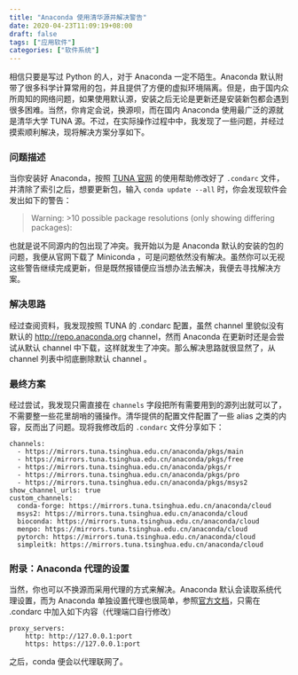 ```yaml
---
title: "Anaconda 使用清华源并解决警告"
date: 2020-04-23T11:09:19+08:00
draft: false
tags: ["应用软件"]
categories: ["软件系统"]
---
```


相信只要是写过 Python 的人，对于 Anaconda 一定不陌生。Anaconda 默认附带了很多科学计算常用的包，并且提供了方便的虚拟环境隔离。但是，由于国内众所周知的网络问题，如果使用默认源，安装之后无论是更新还是安装新包都会遇到很多困难。当然，你肯定会说，换源呗，而在国内 Anaconda 使用最广泛的源就是清华大学 TUNA 源。不过，在实际操作过程中中，我发现了一些问题，并经过摸索顺利解决，现将解决方案分享如下。

<!--more-->

### 问题描述

当你安装好 Anaconda，按照 [TUNA 官网](https://mirrors.tuna.tsinghua.edu.cn/help/anaconda/) 的使用帮助修改好了 `.condarc` 文件，并清除了索引之后，想要更新包，输入 `conda update --all` 时，你会发现软件会发出如下的警告：

> Warning: >10 possible package resolutions (only showing differing packages):

也就是说不同源内的包出现了冲突。我开始以为是 Anaconda 默认的安装的包的问题，我便从官网下载了 Miniconda ，可是问题依然没有解决。虽然你可以无视这些警告继续完成更新，但是既然报错便应当想办法去解决，我便去寻找解决方案。

### 解决思路

经过查阅资料，我发现按照 TUNA 的 .condarc 配置，虽然 channel 里貌似没有默认的 http://repo.anaconda.org channel，然而 Anaconda 在更新时还是会尝试从默认 channel 中下载，这样就发生了冲突。那么解决思路就很显然了，从 channel 列表中彻底删除默认 channel 。

### 最终方案

经过尝试，我发现只需直接在 `channels` 字段把所有需要用到的源列出就可以了，不需要整一些花里胡哨的骚操作。清华提供的配置文件配置了一些 alias 之类的内容，反而出了问题。现将我修改后的 `.condarc` 文件分享如下：

```
channels:
  - https://mirrors.tuna.tsinghua.edu.cn/anaconda/pkgs/main
  - https://mirrors.tuna.tsinghua.edu.cn/anaconda/pkgs/free
  - https://mirrors.tuna.tsinghua.edu.cn/anaconda/pkgs/r
  - https://mirrors.tuna.tsinghua.edu.cn/anaconda/pkgs/pro
  - https://mirrors.tuna.tsinghua.edu.cn/anaconda/pkgs/msys2
show_channel_urls: true
custom_channels:
  conda-forge: https://mirrors.tuna.tsinghua.edu.cn/anaconda/cloud
  msys2: https://mirrors.tuna.tsinghua.edu.cn/anaconda/cloud
  bioconda: https://mirrors.tuna.tsinghua.edu.cn/anaconda/cloud
  menpo: https://mirrors.tuna.tsinghua.edu.cn/anaconda/cloud
  pytorch: https://mirrors.tuna.tsinghua.edu.cn/anaconda/cloud
  simpleitk: https://mirrors.tuna.tsinghua.edu.cn/anaconda/cloud
```

### 附录：Anaconda 代理的设置

当然，你也可以不换源而采用代理的方式来解决。Anaconda 默认会读取系统代理设置，而为 Anaconda 单独设置代理也很简单，参照[官方文档](https://docs.anaconda.com/anaconda/user-guide/tasks/proxy/)，只需在 .condarc 中加入如下内容（代理端口自行修改）

```
proxy_servers:
    http: http://127.0.0.1:port
    https: https://127.0.0.1:port
```

之后，conda 便会以代理联网了。
